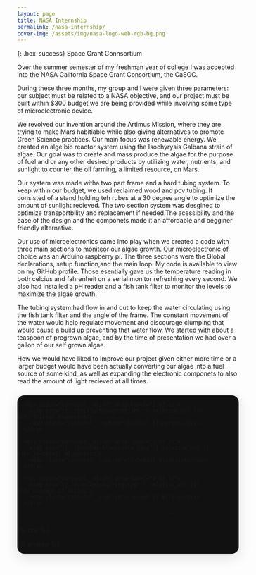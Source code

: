 ```yaml
---
layout: page 
title: NASA Internship 
permalink: /nasa-internship/
cover-img: /assets/img/nasa-logo-web-rgb-bg.png
---
```


{: .box-success}
Space Grant Connsortium 

Over the summer semester of my freshman year of college I was accepted into the NASA California Space Grant Consortium, the CaSGC.  

During these three months, my group and I were given three parameters: our subject must be related to a NASA objective, and our project must be built within $300 budget we are being provided while involving some type of microelectronic device. 

We revolved our invention around the Artimus Mission, where they are trying to make Mars habitiable while also giving alternatives to promote Green Science practices. Our main focus was renewable energy. We created an alge bio reactor system using the Isochyrysis Galbana strain of algae. Our goal was to create and mass produce the algae for the purpose of fuel and or any other desired products by utilizing water, nutrients, and sunlight to counter the oil farming, a limited resource, on Mars. 

Our system was made witha two part frame and a hard tubing system. To keep within our budget, we used reclaimed wood and pcv tubing. It consisted of a stand holding teh rubes at a 30 degree angle to optimize the amount of sunlight recieved. The two section system was desgined to optimize transportbility and replacement if needed.The acessibility and the ease of the design and the componets made it an affordable and begginer friendly alternative. 

Our use of microelectronics came into play when we created a code with three main sections to moniteor our algae growth. Our microelectronic of choice was an Arduino raspberry pi. The three sections were the Global declarations, setup function,and the main loop. My code is available to view on my GitHub profile. Those esentially gave us the temperature reading in both celcius and fahrenheit on a serial monitor refreshing every second. We also had installed a pH reader and a fish tank filter  to monitor the levels to maximize the algae growth.  

The tubing system had flow in and out to keep the water circulating using the fish tank filter and the angle of the frame. The constant movement of the water would help regulate movement and discourage clumping that would cause a build up preventing that water flow. We started with about a teaspoon of pregrown algae, and by the time of presentation we had over a gallon of our self grown algae.

How we would have liked to improve our project given either more time or a larger budget would have been actually converting our algae into a fuel source of some kind, as well as expanding the electronic componets to also read the amount of light recieved at all times.






<!-- ====== NASA INTERNSHIP CAROUSEL ====== -->
<div class="carousel" id="nasa-carousel" aria-roledescription="carousel" aria-label="NASA Gallery">
  <div class="carousel__viewport">
    <div class="carousel__track" role="group" aria-live="polite">

      <div class="carousel__slide" aria-label="1 of 13">
        <img src="{{ '/initialblueprint.JPG' | relative_url }}" alt="Initial Blueprint">
        <div class="carousel__caption">Initial Blueprint</div>
      </div>

      <div class="carousel__slide" aria-label="2 of 13">
        <img src="{{ '/indetailblueprints.jpeg' | relative_url }}" alt="In-Detail Blueprints">
        <div class="carousel__caption">In-Detail Blueprints</div>
      </div>

      <div class="carousel__slide" aria-label="3 of 13">
        <img src="{{ '/conceptofwiring.jpg' | relative_url }}" alt="Concept of Wiring">
        <div class="carousel__caption">Concept of Wiring</div>
      </div>

      <div class="carousel__slide" aria-label="4 of 13">
        <img src="{{ '/3dpirntedpiping.jpeg' | relative_url }}" alt="3D Printed Piping">
        <div class="carousel__caption">3D Printed Piping</div>
      </div>

      <div class="carousel__slide" aria-label="5 of 13">
        <img src="{{ '/pipeline%20connectors.JPG' | relative_url }}" alt="Pipeline Connectors">
        <div class="carousel__caption">Pipeline Connectors</div>
      </div>

      <div class="carousel__slide" aria-label="6 of 13">
        <img src="{{ '/piping2.JPG' | relative_url }}" alt="Piping 2">
        <div class="carousel__caption">Piping 2</div>
      </div>

      <div class="carousel__slide" aria-label="7 of 13">
        <img src="{{ '/frameinposition.JPG' | relative_url }}" alt="Frame in Position">
        <div class="carousel__caption">Frame in Position</div>
      </div>

      <div class="carousel__slide" aria-label="8 of 13">
        <img src="{{ '/filter.jpeg' | relative_url }}" alt="Filter">
        <div class="carousel__caption">Filter</div>
      </div>

      <div class="carousel__slide" aria-label="9 of 13">
        <img src="{{ '/raspberrypiearduino.jpeg' | relative_url }}" alt="Raspberry Pi + Arduino">
        <div class="carousel__caption">Raspberry Pi + Arduino</div>
      </div>

      <div class="carousel__slide" aria-label="10 of 13">
        <img src="{{ '/algaesamples.jpeg' | relative_url }}" alt="Algae Samples">
        <div class="carousel__caption">Algae Samples</div>
      </div>

      <div class="carousel__slide" aria-label="11 of 13">
        <img src="{{ '/algaeupclose.jpeg' | relative_url }}" alt="Algae Up Close">
        <div class="carousel__caption">Algae Up Close</div>
      </div>

      <div class="carousel__slide" aria-label="12 of 13">
        <img src="{{ '/inaction.jpeg' | relative_url }}" alt="In Action">
        <div class="carousel__caption">In Action</div>
      </div>

      <div class="carousel__slide" aria-label="13 of 13">
        <img src="{{ '/presentationpic.jpeg' | relative_url }}" alt="Presentation">
        <div class="carousel__caption">Presentation</div>
      </div>

    </div>

    <!-- Buttons & Dots -->
    <button class="carousel__btn carousel__btn--prev" aria-label="Previous" data-action="prev">&#10094;</button>
    <button class="carousel__btn carousel__btn--next" aria-label="Next" data-action="next">&#10095;</button>
    <div class="carousel__dots"></div>
  </div>
</div>

{% raw %}
<style>
  :root { --carousel-width:min(100%,980px); --carousel-aspect:16/9; --dot-size:12px; --dot-active-scale:1.25; }
  .carousel{width:var(--carousel-width);margin:1.5rem auto;position:relative;border-radius:16px;overflow:hidden;box-shadow:0 8px 30px rgba(0,0,0,.12);background:#111}
  .carousel__viewport{aspect-ratio:var(--carousel-aspect);position:relative;overflow:hidden}
  .carousel__track{display:flex;height:100%}
  .carousel__slide{flex:0 0 100%;position:relative;display:grid;place-items:center;background:#000}
  .carousel__slide img{width:100%;height:100%;object-fit:cover;display:block}
  .carousel__caption{position:absolute;left:0;right:0;bottom:0;padding:.75rem .9rem;background:linear-gradient(180deg,rgba(0,0,0,0) 0%,rgba(0,0,0,.55) 64%,rgba(0,0,0,.8) 100%);color:#fff;font:500 14px/1.4 system-ui,-apple-system,Segoe UI,Roboto,Helvetica,Arial,sans-serif;text-shadow:0 1px 2px rgba(0,0,0,.7)}
  .carousel__btn{position:absolute;top:50%;transform:translateY(-50%);background:rgba(0,0,0,.45);border:none;color:#fff;width:44px;height:44px;border-radius:999px;display:grid;place-items:center;cursor:pointer}
  .carousel__btn--prev{left:10px}.carousel__btn--next{right:10px}
  .carousel__dots{position:absolute;left:0;right:0;bottom:10px;display:flex;gap:8px;justify-content:center}
  .carousel__dot{width:var(--dot-size);height:var(--dot-size);border-radius:50%;background:rgba(255,255,255,.45);border:0;cursor:pointer;transition:transform .15s ease,background .2s ease}
  .carousel__dot[aria-current="true"]{background:#fff;transform:scale(var(--dot-active-scale))}
</style>

<script>
(function(){
  const root = document.getElementById('nasa-carousel');
  if (!root) return;

  const viewport = root.querySelector('.carousel__viewport');
  const track    = root.querySelector('.carousel__track');
  const slides   = Array.from(root.querySelectorAll('.carousel__slide'));
  const prev     = root.querySelector('[data-action="prev"]');
  const next     = root.querySelector('[data-action="next"]');
  const dotsWrap = root.querySelector('.carousel__dots');

  // Make sure slides are full viewport width
  function sizeSlides(){
    const w = viewport.clientWidth;
    slides.forEach(s => s.style.flex = `0 0 ${w}px`);
  }
  sizeSlides();
  window.addEventListener('resize', sizeSlides);

  // Build dots
  slides.forEach((_, idx) => {
    const b = document.createElement('button');
    b.className = 'carousel__dot'; b.type='button';
    b.setAttribute('aria-label', `Go to slide ${idx+1}`);
    b.addEventListener('click', () => go(idx));
    dotsWrap.appendChild(b);
  });

  let i = 0;
  function updateDots(){
    dotsWrap.querySelectorAll('.carousel__dot').forEach((d, idx) =>
      d.setAttribute('aria-current', idx===i ? 'true' : 'false'));
    slides.forEach((s, idx) => s.setAttribute('aria-hidden', idx===i ? 'false' : 'true'));
  }

  function go(n){
    i = (n + slides.length) % slides.length;
    viewport.scrollTo({ left: i * viewport.clientWidth, behavior: 'smooth' });
    updateDots();
  }
  const nextF = () => go(i+1);
  const prevF = () => go(i-1);

  // Buttons + keyboard
  next.addEventListener('click', nextF);
  prev.addEventListener('click', prevF);
  root.addEventListener('keydown', e => {
    if (e.key === 'ArrowRight') nextF();
    if (e.key === 'ArrowLeft')  prevF();
  });

  // Sync index if user swipes manually
  let snapTimer = null;
  viewport.addEventListener('scroll', () => {
    clearTimeout(snapTimer);
    snapTimer = setTimeout(() => {
      i = Math.round(viewport.scrollLeft / viewport.clientWidth);
      updateDots();
    }, 80);
  });

  // Enable horizontal scroll snapping
  track.style.display = 'flex';
  viewport.style.overflowX = 'auto';
  viewport.style.scrollSnapType = 'x mandatory';
  slides.forEach(s => s.style.scrollSnapAlign = 'center');

  // Init
  go(0);
})();
</script>
{% endraw %}
<!-- ====== /NASA INTERNSHIP CAROUSEL ====== -->

